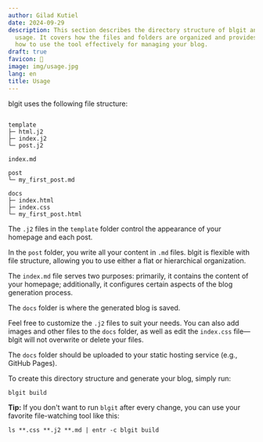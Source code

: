 ```yaml
---
author: Gilad Kutiel
date: 2024-09-29
description: This section describes the directory structure of blgit and its basic
  usage. It covers how the files and folders are organized and provides guidance on
  how to use the tool effectively for managing your blog.
draft: true
favicon: 📜
image: img/usage.jpg
lang: en
title: Usage
---
```


blgit uses the following file structure:
```

template
├─ html.j2
├─ index.j2
└─ post.j2

index.md

post
└─ my_first_post.md

docs
├─ index.html
├─ index.css
└─ my_first_post.html
```

The `.j2` files in the `template` folder control the appearance of your homepage and each post.

In the `post` folder, you write all your content in `.md` files. blgit is flexible with file structure, allowing you to use either a flat or hierarchical organization.

The `index.md` file serves two purposes: primarily, it contains the content of your homepage; additionally, it configures certain aspects of the blog generation process.

The `docs` folder is where the generated blog is saved.

Feel free to customize the `.j2` files to suit your needs. You can also add images and other files to the `docs` folder, as well as edit the `index.css` file—blgit will not overwrite or delete your files.

The `docs` folder should be uploaded to your static hosting service (e.g., GitHub Pages).

To create this directory structure and generate your blog, simply run:

```bash
blgit build
```

**Tip:** If you don't want to run `blgit` after every change, you can use your favorite file-watching tool like this:
```
ls **.css **.j2 **.md | entr -c blgit build     
```